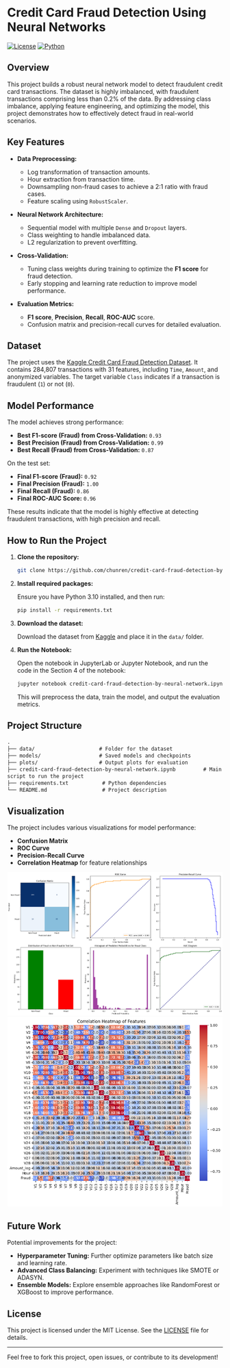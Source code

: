 
# Credit Card Fraud Detection Using Neural Networks

[![License](https://img.shields.io/badge/license-MIT-blue.svg)](LICENSE)
[![Python](https://img.shields.io/badge/python-3.10-green.svg)](https://www.python.org/)

## Overview

This project builds a robust neural network model to detect fraudulent credit card transactions. The dataset is highly imbalanced, with fraudulent transactions comprising less than 0.2% of the data. By addressing class imbalance, applying feature engineering, and optimizing the model, this project demonstrates how to effectively detect fraud in real-world scenarios.

## Key Features

- **Data Preprocessing:**
  - Log transformation of transaction amounts.
  - Hour extraction from transaction time.
  - Downsampling non-fraud cases to achieve a 2:1 ratio with fraud cases.
  - Feature scaling using `RobustScaler`.

- **Neural Network Architecture:**
  - Sequential model with multiple `Dense` and `Dropout` layers.
  - Class weighting to handle imbalanced data.
  - L2 regularization to prevent overfitting.

- **Cross-Validation:**
  - Tuning class weights during training to optimize the **F1 score** for fraud detection.
  - Early stopping and learning rate reduction to improve model performance.

- **Evaluation Metrics:**
  - **F1 score**, **Precision**, **Recall**, **ROC-AUC** score.
  - Confusion matrix and precision-recall curves for detailed evaluation.

## Dataset

The project uses the [Kaggle Credit Card Fraud Detection Dataset](https://www.kaggle.com/mlg-ulb/creditcardfraud). It contains 284,807 transactions with 31 features, including `Time`, `Amount`, and anonymized variables. The target variable `Class` indicates if a transaction is fraudulent (`1`) or not (`0`).

## Model Performance

The model achieves strong performance:

- **Best F1-score (Fraud) from Cross-Validation:** `0.93`
- **Best Precision (Fraud) from Cross-Validation:** `0.99`
- **Best Recall (Fraud) from Cross-Validation:** `0.87`

On the test set:

- **Final F1-score (Fraud):** `0.92`
- **Final Precision (Fraud):** `1.00`
- **Final Recall (Fraud):** `0.86`
- **Final ROC-AUC Score:** `0.96`

These results indicate that the model is highly effective at detecting fraudulent transactions, with high precision and recall.

## How to Run the Project

1. **Clone the repository:**

   ```bash
   git clone https://github.com/chunren/credit-card-fraud-detection-by-neural-network.git
   ```

2. **Install required packages:**

   Ensure you have Python 3.10 installed, and then run:

   ```bash
   pip install -r requirements.txt
   ```

3. **Download the dataset:**

   Download the dataset from [Kaggle](https://www.kaggle.com/mlg-ulb/creditcardfraud) and place it in the `data/` folder.

4. **Run the Notebook:**

   Open the notebook in JupyterLab or Jupyter Notebook, and run the code in the Section 4 of the notebook:

   ```bash
   jupyter notebook credit-card-fraud-detection-by-neural-network.ipynb
   ```

   This will preprocess the data, train the model, and output the evaluation metrics.

## Project Structure

```
.
├── data/                     # Folder for the dataset
├── models/                   # Saved models and checkpoints
├── plots/                    # Output plots for evaluation
├── credit-card-fraud-detection-by-neural-network.ipynb         # Main script to run the project
├── requirements.txt           # Python dependencies
└── README.md                  # Project description
```

## Visualization

The project includes various visualizations for model performance:

- **Confusion Matrix**
- **ROC Curve**
- **Precision-Recall Curve**
- **Correlation Heatmap** for feature relationships

![Performance Diagrams](./plots/performance-diagrams.png)
![Correlation Heatmap](./plots/Correlation-Heatmap-of-Features.png)


## Future Work

Potential improvements for the project:

- **Hyperparameter Tuning:** Further optimize parameters like batch size and learning rate.
- **Advanced Class Balancing:** Experiment with techniques like SMOTE or ADASYN.
- **Ensemble Models:** Explore ensemble approaches like RandomForest or XGBoost to improve performance.


## License

This project is licensed under the MIT License. See the [LICENSE](LICENSE) file for details.

---

Feel free to fork this project, open issues, or contribute to its development!
